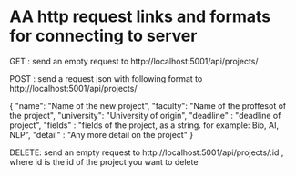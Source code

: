 
  # AA http request links and formats for connecting to server

  GET : send an empty request to http://localhost:5001/api/projects/

  POST : send a request json with following format to http://localhost:5001/api/projects/

  {
    "name": "Name of the new project",
    "faculty": "Name of the proffesot of the project",
    "university": "University of origin",
    "deadline" : "deadline of project",
    "fields" : "fields of the project, as a string. for example: Bio, AI, NLP",
    "detail" : "Any more detail on the project"
}

DELETE: send an empty request to http://localhost:5001/api/projects/:id , where id is the id of the project you want to delete
  
